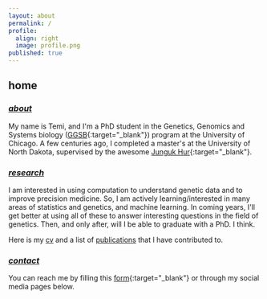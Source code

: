 ```yaml
---
layout: about
permalink: /
profile:
  align: right
  image: profile.png
published: true
---
```

## home

<h3>
  <u><i>
    about
  </i></u>
</h3>

My name is Temi, and I'm a PhD student in the Genetics, Genomics and Systems biology ([GGSB](https://ggsb.uchicago.edu/){:target="_blank"}) program at the University of Chicago. A few centuries ago, I completed a master's at the University of North Dakota, supervised by the awesome [Junguk Hur](https://med.und.edu/labs/hur/){:target="_blank"}. 

<h3>
  <u><i>
    research
  </i></u>
</h3>

I am interested in using computation to understand genetic data and to improve precision medicine. So, I am actively learning/interested in many areas of statistics and genetics, and machine learning. In coming years, I'll get better at using all of these to answer interesting questions in the field of genetics. Then, and only after, will I be able to graduate with a PhD. I think. 

Here is my <a href="../docs/cv.pdf" target="_blank" rel="noopener noreferrer">cv</a> and a list of <a href="../publications" target="_blank" rel="noopener noreferrer">publications</a> that I have contributed to.

<h3>
  <u><i>
    contact
  </i></u>
</h3>

You can reach me by filling this [form](https://forms.gle/VopPt5H2uhPMD8oT7){:target="_blank"} or through my social media pages below. 
